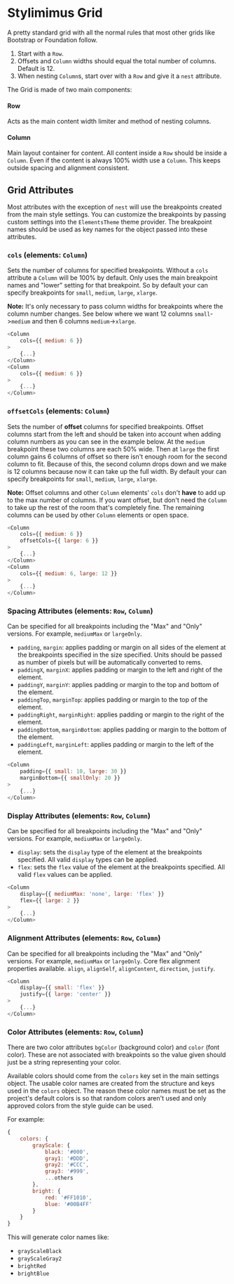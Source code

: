 # Stylimimus Grid

A pretty standard grid with all the normal rules that most other grids like Bootstrap or Foundation follow.

1. Start with a `Row`.
2. Offsets and `Column` widths should equal the total number of columns. Default is 12.
3. When nesting `Column`s, start over with a `Row` and give it a `nest` attribute.

The Grid is made of two main components:

#### Row

Acts as the main content width limiter and method of nesting columns.

#### Column

Main layout container for content. All content inside a `Row` should be inside a `Column`. Even if the content is always 100% width use a `Column`. This keeps outside spacing and alignment consistent.

## Grid Attributes

Most attributes with the exception of `nest` will use the breakpoints created from the main style settings. You can customize the breakpoints by passing custom settings into the `ElementsTheme` theme provider. The breakpoint names should be used as key names for the object passed into these attributes.

### `cols` (elements: `Column`)
Sets the number of columns for specified breakpoints. Without a `cols` attribute a `Column` will be 100% by default. Only uses the main breakpoint names and "lower" setting for that breakpoint. So by default your can specify breakpoints for `small`, `medium`, `large`, `xlarge`.  

**Note:** It's only necessary to pass column widths for breakpoints where the column number changes. See below where we want 12 columns `small`->`medium` and then 6 columns `medium`->`xlarge`.

```js
<Column
    cols={{ medium: 6 }}
>
    {...}
</Column>
<Column
    cols={{ medium: 6 }}
>
    {...}
</Column>
```

### `offsetCols` (elements: `Column`)
Sets the number of **offset** columns for specified breakpoints. Offset columns start from the left and  should be taken into account when adding column numbers as you can see in the example below. At the `medium` breakpoint these two columns are each 50% wide. Then at `large` the first column gains 6 columns of offset so there isn't enough room for the second column to fit. Because of this, the second column drops down and we make is 12 columns because now it can take up the full width. By default your can specify breakpoints for `small`, `medium`, `large`, `xlarge`.  

**Note:** Offset columns and other `Column` elements' `cols` don't **have** to add up to the max number of columns. If you want offset, but don't need the `Column` to take up the rest of the room that's completely fine. The remaining columns can be used by other `Column` elements or open space.

```js
<Column
    cols={{ medium: 6 }}
    offsetCols={{ large: 6 }}
>
    {...}
</Column>
<Column
    cols={{ medium: 6, large: 12 }}
>
    {...}
</Column>
```

### Spacing Attributes (elements: `Row`, `Column`)
Can be specified for all breakpoints including the "Max" and "Only" versions. For example, `mediumMax` or `largeOnly`.
- `padding`, `margin`: applies padding or margin on all sides of the element at the breakpoints specified in the size specified. Units should be passed as number of pixels but will be automatically converted to rems. 
- `paddingX`, `marginX`: applies padding or margin to the left and right of the element.
- `paddingY`, `marginY`: applies padding or margin to the top and bottom of the element.
- `paddingTop`, `marginTop`: applies padding or margin to the top of the element.
- `paddingRight`, `marginRight`: applies padding or margin to the right of the element.
- `paddingBottom`, `marginBottom`: applies padding or margin to the bottom of the element.
- `paddingLeft`, `marginLeft`: applies padding or margin to the left of the element.

```js
<Column
    padding={{ small: 10, large: 30 }}
    marginBottom={{ smallOnly: 20 }}
>
    {...}
</Column>
```

### Display Attributes (elements: `Row`, `Column`)
Can be specified for all breakpoints including the "Max" and "Only" versions. For example, `mediumMax` or `largeOnly`.
- `display`: sets the `display` type of the element at the breakpoints specified. All valid `display` types can be applied. 
- `flex`: sets the `flex` value of the element at the breakpoints specified. All valid `flex` values can be applied. 

```js
<Column
    display={{ mediumMax: 'none', large: 'flex' }}
    flex={{ large: 2 }}
>
    {...}
</Column>
```

### Alignment Attributes (elements: `Row`, `Column`)
Can be specified for all breakpoints including the "Max" and "Only" versions. For example, `mediumMax` or `largeOnly`. Core flex alignment properties available. `align`, `alignSelf`, `alignContent`, `direction`, `justify`.

```js
<Column
    display={{ small: 'flex' }}
    justify={{ large: 'center' }}
>
    {...}
</Column>
```

### Color Attributes (elements: `Row`, `Column`)
There are two color attributes `bgColor` (background color) and `color` (font color). These are not associated with breakpoints so the value given should just be a string representing your color.

Available colors should come from the `colors` key set in the main settings object. The usable color names are created from the structure and keys used in the `colors` object. The reason these color names must be set as the project's default colors is so that random colors aren't used and only approved colors from the style guide can be used.

For example:

```js
{
    colors: {
        grayScale: {
            black: '#000',
            gray1: '#DDD',
            gray2: '#CCC',
            gray3: '#999',
            ...others
        },
        bright: {
            red: '#FF1010',
            blue: '#00B4FF'
        }
    }
}

```

This will generate color names like:
- `grayScaleBlack`
- `grayScaleGray2`
- `brightRed`
- `brightBlue`

<!-- STORY -->
